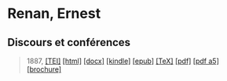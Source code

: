 # Renan, Ernest
## Discours et conférences

> 1887,  <a title="Source XML/TEI" class="mime48 tei" href="https://hurlus.github.io/tei/renan1887_discours-et-conferences.xml">[TEI]</a>  <a title="HTML une page" class="mime48 html" href="https://hurlus.github.io/renan1887_discours-et-conferences/renan1887_discours-et-conferences.html">[html]</a>  <a title="Bureautique (LibreOffice, MS.Word)" class="mime48 docx" href="https://hurlus.github.io/renan1887_discours-et-conferences/renan1887_discours-et-conferences.docx">[docx]</a>  <a title="Amazon.kindle" class="mime48 mobi" href="https://hurlus.github.io/renan1887_discours-et-conferences/renan1887_discours-et-conferences.mobi">[kindle]</a>  <a title="EPUB, pour liseuses et téléphones" class="mime48 epub" href="https://hurlus.github.io/renan1887_discours-et-conferences/renan1887_discours-et-conferences.epub">[epub]</a>  <a title="LaTeX" class="mime48 tex" href="https://hurlus.github.io/renan1887_discours-et-conferences/renan1887_discours-et-conferences.tex">[TeX]</a>  <a title="PDF à imprimer, A4 2 colonnes" class="mime48 pdf" href="https://hurlus.github.io/renan1887_discours-et-conferences/renan1887_discours-et-conferences.pdf">[pdf]</a>  <a title="PDF à lire, A5 une colonne" class="mime48 a5" href="https://hurlus.github.io/renan1887_discours-et-conferences/renan1887_discours-et-conferences_a5.pdf">[pdf a5]</a>  <a title="Brochure à agrafer, pdf imposé pour imprimante recto/verso" class="mime48 brochure" href="https://hurlus.github.io/renan1887_discours-et-conferences/renan1887_discours-et-conferences_brochure.pdf">[brochure]</a> 
